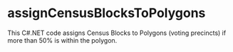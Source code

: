 # assignCensusBlocksToPolygons
This C#.NET code assigns Census Blocks to Polygons (voting precincts) if more than 50% is within the polygon.
